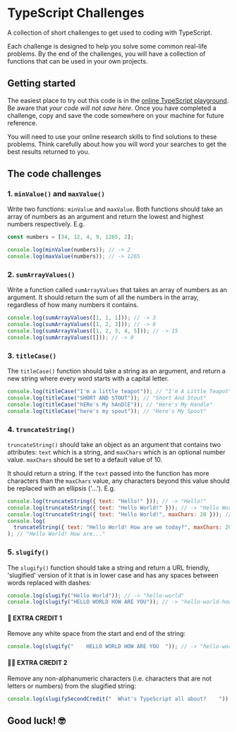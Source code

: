 # TypeScript Challenges

A collection of short challenges to get used to coding with TypeScript.

Each challenge is designed to help you solve some common real-life problems. By the end of the challenges, you will have a collection of functions that can be used in your own projects.

## Getting started

The easiest place to try out this code is in the [online TypeScript playground](https://www.typescriptlang.org/play/). Be aware that _your code will not save here_. Once you have completed a challenge, copy and save the code somewhere on your machine for future reference.

You will need to use your online research skills to find solutions to these problems. Think carefully about how you will word your searches to get the best results returned to you.

## The code challenges

### 1. `minValue()` and `maxValue()`

Write two functions: `minValue` and `maxValue`. Both functions should take an array of numbers as an argument and return the lowest and highest numbers respectively. E.g.

```javascript
const numbers = [34, 12, 4, 9, 1265, 2];

console.log(minValue(numbers)); // -> 2
console.log(maxValue(numbers)); // -> 1265
```

### 2. `sumArrayValues()`

Write a function called `sumArrayValues` that takes an array of numbers as an argument. It should return the sum of all the numbers in the array, regardless of how many numbers it contains.

```javascript
console.log(sumArrayValues([1, 1, 1])); // -> 3
console.log(sumArrayValues([1, 2, 3])); // -> 6
console.log(sumArrayValues([1, 2, 3, 4, 5])); // -> 15
console.log(sumArrayValues([])); // -> 0
```

### 3. `titleCase()`

The `titleCase()` function should take a string as an argument, and return a new string where every word starts with a capital letter.

```javascript
console.log(titleCase("I'm a little teapot")); // "I'm A Little Teapot"
console.log(titleCase("SHORT AND STOUT")); // "Short And Stout"
console.log(titleCase("hERe's My hAnDlE")); // "Here's My Handle"
console.log(titleCase("here's my spout")); // "Here's My Spout"
```

### 4. `truncateString()`

`truncateString()` should take an object as an argument that contains two attributes: `text` which is a string, and `maxChars` which is an optional number value. `maxChars` should be set to a default value of 10.

It should return a string. If the `text` passed into the function has more characters than the `maxChars` value, any characters beyond this value should be replaced with an ellipsis ('...'). E.g.

```javascript
console.log(truncateString({ text: "Hello!" })); // -> "Hello!"
console.log(truncateString({ text: "Hello World!" })); // -> "Hello Worl..."
console.log(truncateString({ text: "Hello World!", maxChars: 20 })); // "Hello World!"
console.log(
  truncateString({ text: "Hello World! How are we today?", maxChars: 20 })
); // "Hello World! How are..."
```

### 5. `slugify()`

The `slugify()` function should take a string and return a URL friendly, 'slugified' version of it that is in lower case and has any spaces between words replaced with dashes:

```javascript
console.log(slugify("Hello World")); // -> "hello-world"
console.log(slugify("HELLO WORLD HOW ARE YOU")); // -> "hello-world-how-are-you"
```

#### 🚀 EXTRA CREDIT 1

Remove any white space from the start and end of the string:

```javascript
console.log(slugify("    HELLO WORLD HOW ARE YOU  ")); // -> "hello-world-how-are-you"
```

#### 🚀🚀 EXTRA CREDIT 2

Remove any non-alphanumeric characters (i.e. characters that are not letters or numbers) from the slugified string:

```javascript
console.log(slugifySecondCredit("  What's TypeScript all about?    ")); // -> "whats-typescript-all-about"
```

## Good luck! 🤓
